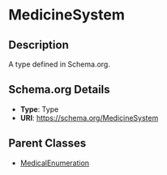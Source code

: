 # MedicineSystem

## Description
A type defined in Schema.org.

## Schema.org Details
- **Type**: Type
- **URI**: https://schema.org/MedicineSystem

## Parent Classes
- [MedicalEnumeration](../MedicalEnumeration.md)

